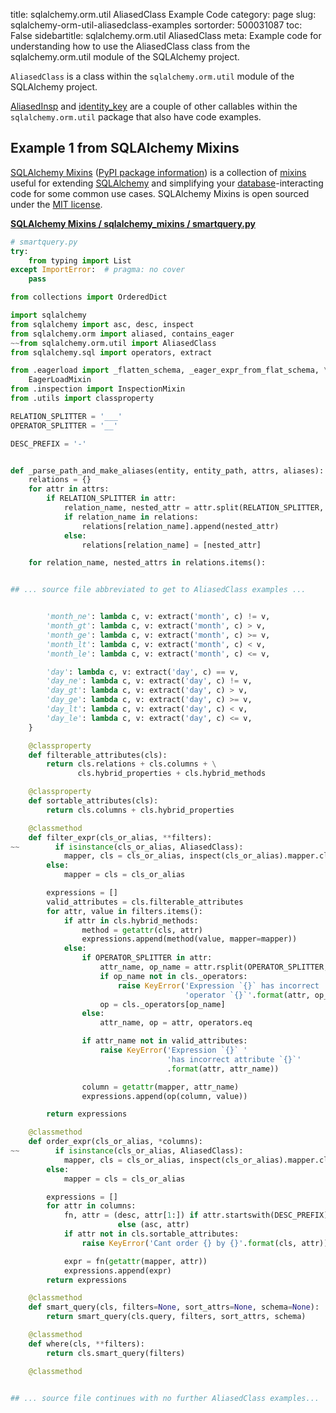 title: sqlalchemy.orm.util AliasedClass Example Code
category: page
slug: sqlalchemy-orm-util-aliasedclass-examples
sortorder: 500031087
toc: False
sidebartitle: sqlalchemy.orm.util AliasedClass
meta: Example code for understanding how to use the AliasedClass class from the sqlalchemy.orm.util module of the SQLAlchemy project.


`AliasedClass` is a class within the `sqlalchemy.orm.util` module of the SQLAlchemy project.

<a href="/sqlalchemy-orm-util-aliasedinsp-examples.html">AliasedInsp</a>
and
<a href="/sqlalchemy-orm-util-identity-key-examples.html">identity_key</a>
are a couple of other callables within the `sqlalchemy.orm.util` package that also have code examples.

## Example 1 from SQLAlchemy Mixins
[SQLAlchemy Mixins](https://github.com/absent1706/sqlalchemy-mixins)
([PyPI package information](https://pypi.org/project/sqlalchemy-mixins/))
is a collection of
[mixins](https://stackoverflow.com/questions/533631/what-is-a-mixin-and-why-are-they-useful)
useful for extending [SQLAlchemy](/sqlalchemy.html) and simplifying
your [database](/databases.html)-interacting code for some common
use cases. SQLAlchemy Mixins is open sourced under the
[MIT license](https://github.com/absent1706/sqlalchemy-mixins/blob/master/LICENSE.txt).

[**SQLAlchemy Mixins / sqlalchemy_mixins / smartquery.py**](https://github.com/absent1706/sqlalchemy-mixins/blob/master/sqlalchemy_mixins/./smartquery.py)

```python
# smartquery.py
try:
    from typing import List
except ImportError:  # pragma: no cover
    pass

from collections import OrderedDict

import sqlalchemy
from sqlalchemy import asc, desc, inspect
from sqlalchemy.orm import aliased, contains_eager
~~from sqlalchemy.orm.util import AliasedClass
from sqlalchemy.sql import operators, extract

from .eagerload import _flatten_schema, _eager_expr_from_flat_schema, \
    EagerLoadMixin
from .inspection import InspectionMixin
from .utils import classproperty

RELATION_SPLITTER = '___'
OPERATOR_SPLITTER = '__'

DESC_PREFIX = '-'


def _parse_path_and_make_aliases(entity, entity_path, attrs, aliases):
    relations = {}
    for attr in attrs:
        if RELATION_SPLITTER in attr:
            relation_name, nested_attr = attr.split(RELATION_SPLITTER, 1)
            if relation_name in relations:
                relations[relation_name].append(nested_attr)
            else:
                relations[relation_name] = [nested_attr]

    for relation_name, nested_attrs in relations.items():


## ... source file abbreviated to get to AliasedClass examples ...


        'month_ne': lambda c, v: extract('month', c) != v,
        'month_gt': lambda c, v: extract('month', c) > v,
        'month_ge': lambda c, v: extract('month', c) >= v,
        'month_lt': lambda c, v: extract('month', c) < v,
        'month_le': lambda c, v: extract('month', c) <= v,

        'day': lambda c, v: extract('day', c) == v,
        'day_ne': lambda c, v: extract('day', c) != v,
        'day_gt': lambda c, v: extract('day', c) > v,
        'day_ge': lambda c, v: extract('day', c) >= v,
        'day_lt': lambda c, v: extract('day', c) < v,
        'day_le': lambda c, v: extract('day', c) <= v,
    }

    @classproperty
    def filterable_attributes(cls):
        return cls.relations + cls.columns + \
               cls.hybrid_properties + cls.hybrid_methods

    @classproperty
    def sortable_attributes(cls):
        return cls.columns + cls.hybrid_properties

    @classmethod
    def filter_expr(cls_or_alias, **filters):
~~        if isinstance(cls_or_alias, AliasedClass):
            mapper, cls = cls_or_alias, inspect(cls_or_alias).mapper.class_
        else:
            mapper = cls = cls_or_alias

        expressions = []
        valid_attributes = cls.filterable_attributes
        for attr, value in filters.items():
            if attr in cls.hybrid_methods:
                method = getattr(cls, attr)
                expressions.append(method(value, mapper=mapper))
            else:
                if OPERATOR_SPLITTER in attr:
                    attr_name, op_name = attr.rsplit(OPERATOR_SPLITTER, 1)
                    if op_name not in cls._operators:
                        raise KeyError('Expression `{}` has incorrect '
                                       'operator `{}`'.format(attr, op_name))
                    op = cls._operators[op_name]
                else:
                    attr_name, op = attr, operators.eq

                if attr_name not in valid_attributes:
                    raise KeyError('Expression `{}` '
                                   'has incorrect attribute `{}`'
                                   .format(attr, attr_name))

                column = getattr(mapper, attr_name)
                expressions.append(op(column, value))

        return expressions

    @classmethod
    def order_expr(cls_or_alias, *columns):
~~        if isinstance(cls_or_alias, AliasedClass):
            mapper, cls = cls_or_alias, inspect(cls_or_alias).mapper.class_
        else:
            mapper = cls = cls_or_alias

        expressions = []
        for attr in columns:
            fn, attr = (desc, attr[1:]) if attr.startswith(DESC_PREFIX) \
                        else (asc, attr)
            if attr not in cls.sortable_attributes:
                raise KeyError('Cant order {} by {}'.format(cls, attr))

            expr = fn(getattr(mapper, attr))
            expressions.append(expr)
        return expressions

    @classmethod
    def smart_query(cls, filters=None, sort_attrs=None, schema=None):
        return smart_query(cls.query, filters, sort_attrs, schema)

    @classmethod
    def where(cls, **filters):
        return cls.smart_query(filters)

    @classmethod


## ... source file continues with no further AliasedClass examples...

```

